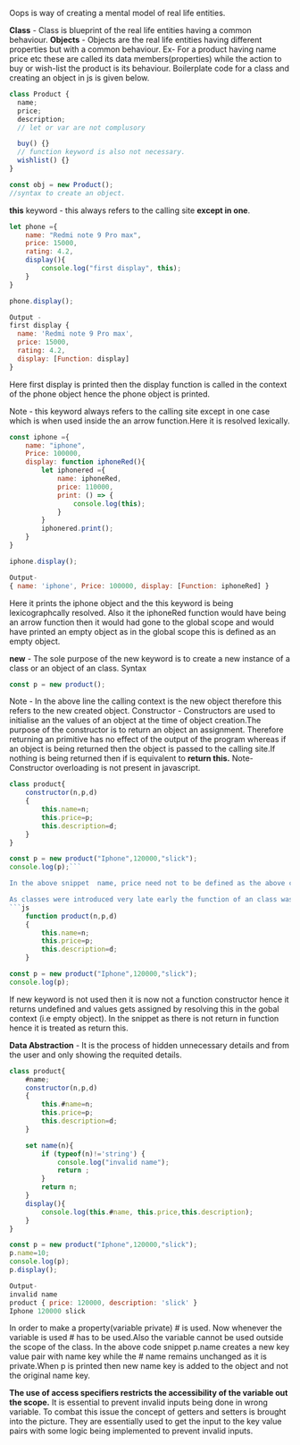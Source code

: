 Oops is way of creating a mental model of real life entities.

**Class** - Class is blueprint of the real life entities having a common behaviour.
**Objects** - Objects are the real life entities having different properties but with a common behaviour.
Ex- For a product having name price etc these are called its data members(properties) while the action to buy or wish-list the product is its behaviour.
Boilerplate code for a class and creating an object in js is given below.

```js
class Product {
  name;
  price;
  description;
  // let or var are not complusory

  buy() {}
  // function keyword is also not necessary.
  wishlist() {}
}

const obj = new Product();
//syntax to create an object.
```

**this** keyword - this always refers to the calling site **except in one**.

```js
let phone ={
    name: "Redmi note 9 Pro max",
    price: 15000,
    rating: 4.2,
    display(){
        console.log("first display", this);
    }
}

phone.display();

Output -
first display {
  name: 'Redmi note 9 Pro max',
  price: 15000,
  rating: 4.2,
  display: [Function: display]
}
```

Here first display is printed then the display function is called in the context of the phone object hence the phone object is printed.

Note - this keyword always refers to the calling site except in one case which is when used inside the an arrow function.Here it is resolved lexically.

```js
const iphone ={
    name: "iphone",
    Price: 100000,
    display: function iphoneRed(){
        let iphonered ={
            name: iphoneRed,
            price: 110000,
            print: () => {
                console.log(this);
            }
        }
        iphonered.print();
    }
}

iphone.display();

Output-
{ name: 'iphone', Price: 100000, display: [Function: iphoneRed] }
```

Here it prints the iphone object and the this keyword is being lexicographcally resolved.
Also it the iphoneRed function would have being an arrow function then it would had gone to the global scope and would have printed an empty object as in the global scope this is defined as an empty object.

**new** - The sole purpose of the new keyword is to create a new instance of a class or an object of an class. Syntax

```js
const p = new product();
```

Note - In the above line the calling context is the new object therefore this refers to the new created object.
Constructor - Constructors are used to initialise an the values of an object at the time of object creation.The purpose of the constructor is to return an object an assignment. Therefore returning an primitive has no effect of the output of the program whereas if an object is being returned then the object is passed to the calling site.If nothing is being returned then if is equivalent to **return this.**
Note- Constructor overloading is not present in javascript.

````js
class product{
    constructor(n,p,d)
    {
        this.name=n;
        this.price=p;
        this.description=d;
    }
}

const p = new product("Iphone",120000,"slick");
console.log(p);```

In the above snippet  name, price need not to be defined as the above code is just assigning a new key value pair to an object which is allowed.

As classes were introduced very late early the function of an class was mimicked using an function constructor.
```js
    function product(n,p,d)
    {
        this.name=n;
        this.price=p;
        this.description=d;
    }

const p = new product("Iphone",120000,"slick");
console.log(p);
````

If new keyword is not used then it is now not a function constructor hence it returns undefined and values gets assigned by resolving this in the gobal context (i.e empty object). In the snippet as there is not return in function hence it is treated as return this.

**Data Abstraction** - It is the process of hidden unnecessary details and from the user and only showing the requited details.

```js
class product{
    #name;
    constructor(n,p,d)
    {
        this.#name=n;
        this.price=p;
        this.description=d;
    }

    set name(n){
        if (typeof(n)!='string') {
            console.log("invalid name");
            return ;
        }
        return n;
    }
    display(){
        console.log(this.#name, this.price,this.description);
    }
}

const p = new product("Iphone",120000,"slick");
p.name=10;
console.log(p);
p.display();

Output-
invalid name
product { price: 120000, description: 'slick' }
Iphone 120000 slick
```

In order to make a property(variable private) # is used. Now whenever the variable is used # has to be used.Also the variable cannot be used outside the scope of the class.
In the above code snippet p.name creates a new key value pair with name key while the # name remains unchanged as it is private.When p is printed then new name key is added to the object and not the original name key.

**The use of access specifiers restricts the accessibility of the variable out the scope.** It is essential to prevent invalid inputs being done in wrong variable. To combat this issue the concept of getters and setters is brought into the picture.
They are essentially used to get the input to the key value pairs with some logic being implemented to prevent invalid inputs.

